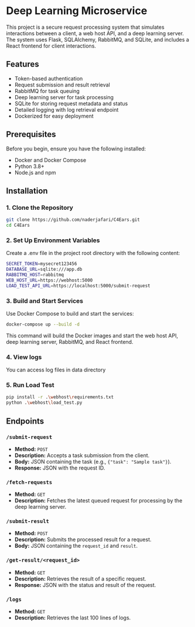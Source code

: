 # Deep Learning Microservice

This project is a secure request processing system that simulates interactions between a client, a web host API, and a deep learning server. The system uses Flask, SQLAlchemy, RabbitMQ, and SQLite, and includes a React frontend for client interactions.

## Features

- Token-based authentication
- Request submission and result retrieval
- RabbitMQ for task queuing
- Deep learning server for task processing
- SQLite for storing request metadata and status
- Detailed logging with log retrieval endpoint
- Dockerized for easy deployment

## Prerequisites

Before you begin, ensure you have the following installed:

- Docker and Docker Compose
- Python 3.8+
- Node.js and npm

## Installation

### 1. Clone the Repository

```bash
git clone https://github.com/naderjafari/C4Ears.git
cd C4Ears
```

### 2. Set Up Environment Variables

Create a .env file in the project root directory with the following content:

```bash
SECRET_TOKEN=mysecret123456
DATABASE_URL=sqlite:///app.db
RABBITMQ_HOST=rabbitmq
WEB_HOST_URL=https://webhost:5000
LOAD_TEST_API_URL=https://localhost:5000/submit-request
```


### 3. Build and Start Services

Use Docker Compose to build and start the services:

```bash
docker-compose up --build -d
```

This command will build the Docker images and start the web host API, deep learning server, RabbitMQ, and React frontend.


### 4. View logs

You can access log files in data directory


### 5. Run Load Test

```bash
pip install -r .\webhost\requirements.txt 
python .\webhost\load_test.py
```


## Endpoints

### `/submit-request`

- **Method:** `POST`
- **Description:** Accepts a task submission from the client.
- **Body:** JSON containing the task (e.g., `{"task": "Sample task"}`).
- **Response:** JSON with the request ID.

### `/fetch-requests`

- **Method:** `GET`
- **Description:** Fetches the latest queued request for processing by the deep learning server.

### `/submit-result`

- **Method:** `POST`
- **Description:** Submits the processed result for a request.
- **Body:** JSON containing the `request_id` and `result`.

### `/get-result/<request_id>`

- **Method:** `GET`
- **Description:** Retrieves the result of a specific request.
- **Response:** JSON with the status and result of the request.

### `/logs`

- **Method:** `GET`
- **Description:** Retrieves the last 100 lines of logs.
